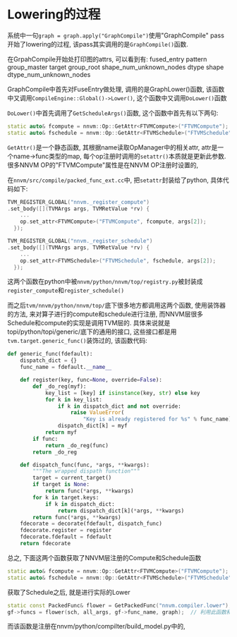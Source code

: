 # Lowering的过程
系统中一句`graph = graph.apply("GraphCompile")`使用"GraphCompile" pass开始了lowering的过程, 该pass其实调用的是`GraphCompile()`函数.

在GrpahCompile开始处打印图的attrs, 可以看到有:
fused_entry
pattern
group_master
target
group_root
shape_num_unknown_nodes
dtype
shape
dtype_num_unknown_nodes

GraphCompile中首先对FuseEntry做处理, 调用的是GraphLower()函数, 该函数中又调用`CompileEngine::Global()->Lower()`, 这个函数中又调用`DoLower()`函数

`DoLower()`中首先调用了`GetScheduleArgs()`函数, 这个函数中首先有以下两句: 
```C++
static auto& fcompute = nnvm::Op::GetAttr<FTVMCompute>("FTVMCompute");
static auto& fschedule = nnvm::Op::GetAttr<FTVMSchedule>("FTVMSchedule");
```
`GetAttr()`是一个静态函数, 其根据name读取OpManager中的相关attr, attr是一个name->func类型的map, 每个op注册时调用的`setattr()`本质就是更新此参数. 很多NNVM OP的"FTVMCompute"属性是在NNVM OP注册时设置的, 

在`nnvm/src/compile/packed_func_ext.cc`中, 把`setattr`封装给了python, 具体代码如下:
```C++
TVM_REGISTER_GLOBAL("nnvm._register_compute")
.set_body([](TVMArgs args, TVMRetValue *rv) {
    ...
    op.set_attr<FTVMCompute>("FTVMCompute", fcompute, args[2]);
  });

TVM_REGISTER_GLOBAL("nnvm._register_schedule")
.set_body([](TVMArgs args, TVMRetValue *rv) {
    ...
    op.set_attr<FTVMSchedule>("FTVMSchedule", fschedule, args[2]);
  });
```
这两个函数在python中被`nnvm/python/nnvm/top/registry.py`被封装成`register_compute`和`register_schedule()`

而之后`tvm/nnvm/python/nnvm/top/`底下很多地方都调用这两个函数, 使用装饰器的方法, 来对算子进行的compute和schedule进行注册, 而NNVM层很多Schedule和compute的实现是调用TVM层的. 具体来说就是topi/python/topi/generic/底下的通用的接口, 这些接口都是用`tvm.target.generic_func()`装饰过的, 该函数代码:
```python
def generic_func(fdefault):
    dispatch_dict = {}
    func_name = fdefault.__name__

    def register(key, func=None, override=False):
        def _do_reg(myf):
            key_list = [key] if isinstance(key, str) else key
            for k in key_list:
                if k in dispatch_dict and not override:
                    raise ValueError(
                        "Key is already registered for %s" % func_name)
                dispatch_dict[k] = myf
            return myf
        if func:
            return _do_reg(func)
        return _do_reg

    def dispatch_func(func, *args, **kwargs):
        """The wrapped dispath function"""
        target = current_target()
        if target is None:
            return func(*args, **kwargs)
        for k in target.keys:
            if k in dispatch_dict:
                return dispatch_dict[k](*args, **kwargs)
        return func(*args, **kwargs)
    fdecorate = decorate(fdefault, dispatch_func)
    fdecorate.register = register
    fdecorate.fdefault = fdefault
    return fdecorate
```

总之, 下面这两个函数获取了NNVM层注册的Compute和Schedule函数
```C++
static auto& fcompute = nnvm::Op::GetAttr<FTVMCompute>("FTVMCompute");
static auto& fschedule = nnvm::Op::GetAttr<FTVMSchedule>("FTVMSchedule");
```

获取了Schedule之后, 就是进行实际的Lower
```C++
static const PackedFunc& flower = GetPackedFunc("nnvm.compiler.lower"); // 获取这个nnvm.compiler.lower()函数
gf->funcs = flower(sch, all_args, gf->func_name, graph);  // 利用此函数和刚刚获得的sch信息来进行最终的lower
```
而该函数是注册在nnvm/python/compilter/build_model.py中的, 